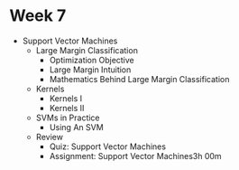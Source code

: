 Week 7
======

- Support Vector Machines
    - Large Margin Classification
        - Optimization Objective
        - Large Margin Intuition
        - Mathematics Behind Large Margin Classification
    - Kernels
        - Kernels I
        - Kernels II
    - SVMs in Practice
        - Using An SVM
    - Review
        - Quiz: Support Vector Machines
        - Assignment: Support Vector Machines3h 00m
